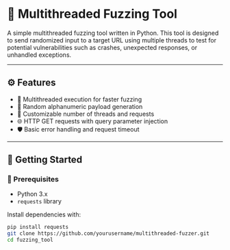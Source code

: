 # 🧪 Multithreaded Fuzzing Tool

A simple multithreaded fuzzing tool written in Python. This tool is designed to send randomized input to a target URL using multiple threads to test for potential vulnerabilities such as crashes, unexpected responses, or unhandled exceptions.

---

## ⚙️ Features

- 🔁 Multithreaded execution for faster fuzzing  
- 🔡 Random alphanumeric payload generation  
- 🔧 Customizable number of threads and requests  
- 🌐 HTTP GET requests with query parameter injection  
- 🛡️ Basic error handling and request timeout  

---

## 🚀 Getting Started

### 🔧 Prerequisites

- Python 3.x
- `requests` library

Install dependencies with:

```bash
pip install requests
git clone https://github.com/yourusername/multithreaded-fuzzer.git
cd fuzzing_tool

